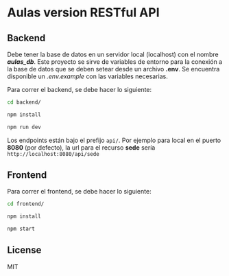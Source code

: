 Aulas version RESTful API
==================================

Backend
---------------

Debe tener la base de datos en un servidor local (localhost) con el nombre ***aulas_db***. Este proyecto se sirve de variables de entorno para la conexión a la base de datos
que se deben setear desde un archivo **.env**. Se encuentra disponible un *.env.example* con las variables necesarias.

Para correr el backend, se debe hacer lo siguiente:

```sh
cd backend/

npm install

npm run dev

```

Los endpoints están bajo el prefijo `api/`. Por ejemplo para local en el puerto **8080** (por defecto), la url para el recurso **sede** sería `http://localhost:8080/api/sede`

Frontend
------

Para correr el frontend, se debe hacer lo siguiente:

```sh
cd frontend/

npm install

npm start

```

License
-------

MIT
